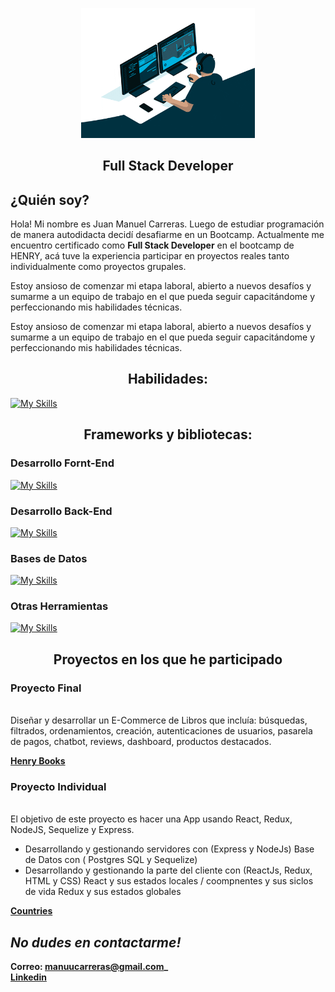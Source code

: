 <p align='center'>
<img width='55%'  src='./img/giphy.gif'>
</p>

<h2 align='center'>
 Full Stack Developer 
</h2>

## ¿Quién soy?

Hola! Mi nombre es Juan Manuel Carreras. Luego de estudiar programación de manera autodidacta decidí desafiarme en un Bootcamp. Actualmente me encuentro certificado como **Full Stack Developer** en el bootcamp de HENRY, acá tuve la experiencia participar en proyectos reales tanto individualmente como proyectos grupales.

Estoy ansioso de comenzar mi etapa laboral, abierto a nuevos desafíos y sumarme a un equipo de trabajo en el que pueda seguir capacitándome y perfeccionando mis habilidades técnicas.

Estoy ansioso de comenzar mi etapa laboral, abierto a nuevos desafíos y sumarme a un equipo de trabajo en el que pueda seguir capacitándome y perfeccionando mis habilidades técnicas.

</p>

<h2 align='center'> Habilidades: </h2>

[![My Skills](https://skillicons.dev/icons?i=html,css,javascript)](https://skillicons.dev)

<h2 align='center'>Frameworks y bibliotecas:</h2>

### Desarrollo Fornt-End

[![My Skills](https://skillicons.dev/icons?i=react,redux,vite)](https://skillicons.dev)

### Desarrollo Back-End

[![My Skills](https://skillicons.dev/icons?i=nodejs,express)](https://skillicons.dev)

### Bases de Datos

[![My Skills](https://skillicons.dev/icons?i=postgres,sequelize)](https://skillicons.dev)

### Otras Herramientas

[![My Skills](https://skillicons.dev/icons?i=github,git)](https://skillicons.dev)

<h2 align='center'>Proyectos en los que he participado</h2>

### Proyecto Final

 <br>
    Diseñar y desarrollar un E-Commerce de Libros que incluía: búsquedas, filtrados, ordenamientos, creación, autenticaciones de usuarios, pasarela de pagos, chatbot, reviews, dashboard, productos destacados.

<a href='https://github.com/scch94/probando-pf'><strong>Henry Books</strong></a>

### Proyecto Individual

<br>
El objetivo de este proyecto es hacer una App usando React, Redux, NodeJS, Sequelize y Express.

-   Desarrollando y gestionando servidores con (Express y NodeJs) Base de Datos con ( Postgres SQL y Sequelize)
-   Desarrollando y gestionando la parte del cliente con (ReactJs, Redux, HTML y CSS)
    React y sus estados locales / coompnentes y sus siclos de vida
    Redux y sus estados globales

<a href='https://github.com/JuanMaCarreras/PI-Countries'><strong>Countries</strong></a>

## _No dudes en contactarme!_

**Correo: manuucarreras@gmail.com\_** </br>
**<a href='https://www.linkedin.com/in/manuel-carreras/'>Linkedin</a>**

